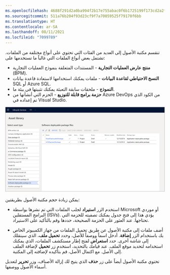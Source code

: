 ```yaml
---
ms.openlocfilehash: 4688f291d2a0ba994f2b17e755abac0f6b1725199f173cd2a2f506d3dd76a16a
ms.sourcegitcommit: 511a76b204f93d23cf9f7a70059525f79170f6bb
ms.translationtype: HT
ms.contentlocale: ar-SA
ms.lasthandoff: 08/11/2021
ms.locfileid: "7099789"
---
```


تنقسم مكتبة الأصول إلى العديد من الفئات التي تحتوي على أنواع مختلفة من الملفات. تشتمل بعض أنواع الملفات التي غالباً ما تستخدمها على:

-   **منتج عارض العمليات التجارية** - المستندات المتعلقة بنموذج العمليات التجارية (BPM).
-   **النسخ الاحتياطي لقاعدة البيانات** - ملفات يمكنك استخدامها لاستعادة قاعدة بيانات SQL أو Azure SQL.
-   **النموذج** - ملحقات سابقة التعبئة يمكنك تثبيتها في بيئة ما.
-   **حزمة برامج قابلة للتوزيع** - الحزم التي أنشأتها من Azure DevOps من الكود الذي تم إعداده في Visual Studio.

[ ![لقطة شاشة لصفحة مكتبة أصول Lifecycle Services.](../media/asset-1.png) ](../media/asset-1.png#lightbox)

يمكن زيادة حجم مكتبة الأصول بطريقتين:

-   استخدم الزر **استيراد** لجلب الملفات التي تم نشرها بواسطة Microsoft أو موردي البرامج المستقلين (ISVs). يؤدي هذا إلى فتح جدول يمكنك تصفيته للحزمة التي تحتاجها. عند العثور على الحزمة الصحيحة، حددها وقم بالتأكيد على الاستيراد.

-   أضف ملفات إلى مكتبة الأصول عن طريق تحميل الملفات من جهاز الكمبيوتر الخاص بك باستخدام الزر **إضافة**. أدخل اسماً ووصفاً للأصل، وحدد **تحميل ملف**، الذي سينقلك إلى شاشة أخرى. حدد **استعراض** لفتح إطار مستكشف الملفات، الذي يمكنك استخدامه لتحديد موقع الملف. عند قيامك بالتحديد، استخدم زر **تحميل** لإضافة الملف إلى الأصل.
    مع اكتمال الأصل، قم بتأكيده لإضافته إلى المكتبة.

تحتوي مكتبة الأصول أيضاً على زر **حذف** الذي يتيح لك إزالة الأصناف، وزر **تحرير** لتعديل أسماء الأصول ووصفها.
